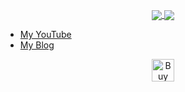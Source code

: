<p align="center">
  <a href="https://github.com/burkeazbill">
    <img 
        align="center" 
        src="https://github-readme-stats.vercel.app/api?username=burkeazbill&layout=compact&langs_count=9&hide=jinja,html,css,scss,swift,ruby&theme=tokyonight"
    />
    <img 
        align="center" 
        src="https://github-readme-stats.vercel.app/api?username=burkeazbill&show_icons=true&count_private=true&hide=stars&theme=tokyonight"
    />
  </a>
</p>
<ul>
  <li><a href="https://www.youtube.com/DimensionQuest" title="My YouTube">My YouTube</a></li>
  <li><a href="https://dimensionquest.net" title="DimensionQuest - Burke's Blog">My Blog</a></li>
</ul>
<div align="center">
<a href='https://ko-fi.com/A0A5HOQVZ' target='_blank'><img height='36' style='border:0px;height:36px;' src='https://storage.ko-fi.com/cdn/kofi2.png?v=3' border='0' alt='Buy Me a Coffee at ko-fi.com' /></a>
</div>
<!--
**burkeazbill/burkeazbill** is a ✨ _special_ ✨ repository because its `README.md` (this file) appears on your GitHub profile.

Here are some ideas to get you started:

- 🔭 I’m currently working on ...
- 🌱 I’m currently learning ...
- 👯 I’m looking to collaborate on ...
- 🤔 I’m looking for help with ...
- 💬 Ask me about ...
- 📫 How to reach me: ...
- 😄 Pronouns: ...
- ⚡ Fun fact: ...
-->
